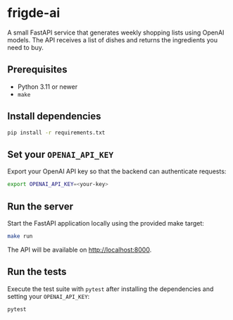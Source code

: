 # frigde-ai

A small FastAPI service that generates weekly shopping lists using OpenAI models. The API receives a list of dishes and returns the ingredients you need to buy.

## Prerequisites

- Python 3.11 or newer
- `make`

## Install dependencies

```bash
pip install -r requirements.txt
```

## Set your `OPENAI_API_KEY`

Export your OpenAI API key so that the backend can authenticate requests:

```bash
export OPENAI_API_KEY=<your-key>
```

## Run the server

Start the FastAPI application locally using the provided make target:

```bash
make run
```

The API will be available on <http://localhost:8000>.

## Run the tests

Execute the test suite with `pytest` after installing the dependencies and setting your `OPENAI_API_KEY`:

```bash
pytest
```
